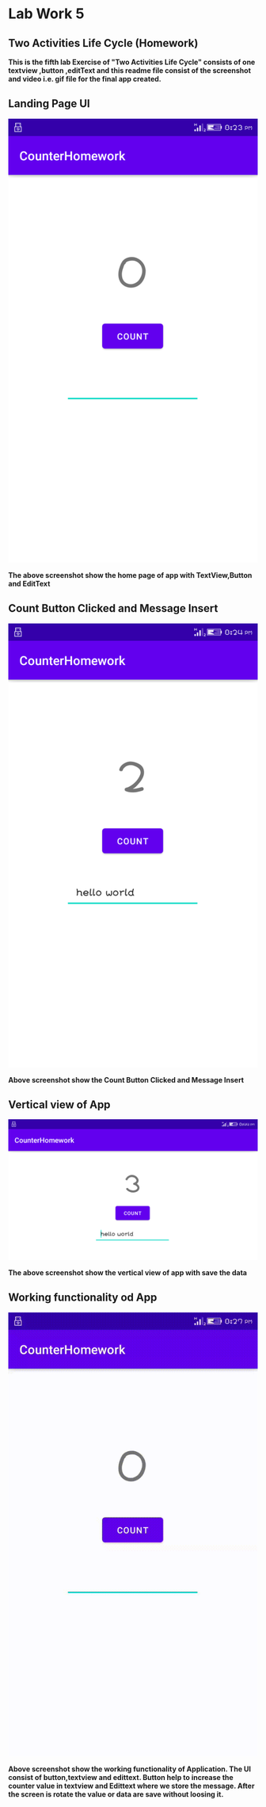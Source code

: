 # Lab Work 5
## Two Activities Life Cycle (Homework)

**This is the fifth lab Exercise of "Two Activities Life Cycle" consists of one textview ,button ,editText and this readme file consist of the screenshot and video i.e. gif file for the final app created.**

## Landing Page UI

![Landing Page](ScreenshotAndRecord/homePage.png)

**The above screenshot show the home page of app with TextView,Button and EditText**

## Count Button Clicked and Message Insert 

![Counter and Message Insert](ScreenshotAndRecord/insertData.png)

**Above screenshot show the Count Button Clicked and Message Insert**

## Vertical view of App

![vertical view](ScreenshotAndRecord/vertical.png)

**The above screenshot show the vertical view of app with save the data**

## Working functionality od App

![Record](ScreenshotAndRecord/Record.gif)

**Above screenshot show the working functionality of Application. The UI consist of button,textview and edittext.
Button help to increase the counter value in textview and Edittext where we store the message. After the screen is
rotate the value or data are save without loosing it.**